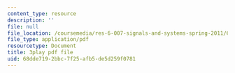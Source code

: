 ```yaml
---
content_type: resource
description: ''
file: null
file_location: /coursemedia/res-6-007-signals-and-systems-spring-2011/68dde7192bbc7f25afb5de5d259f0781_KT3yNuY_FPM.pdf
file_type: application/pdf
resourcetype: Document
title: 3play pdf file
uid: 68dde719-2bbc-7f25-afb5-de5d259f0781
---
```

